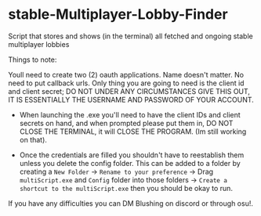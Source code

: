 # stable-Multiplayer-Lobby-Finder
Script that stores and shows (in the terminal) all fetched and ongoing stable multiplayer lobbies


Things to note: 

Youll need to create two (2) oauth applications. Name doesn't matter. No need to put callback urls. Only thing you are going to need is the client id and client secret; DO NOT UNDER ANY CIRCUMSTANCES GIVE THIS OUT, IT IS ESSENTIALLY THE USERNAME AND PASSWORD OF YOUR ACCOUNT. 

- When launching the .exe you'll need to have the client IDs and client secrets on hand, and when prompted please put them in, DO NOT CLOSE THE TERMINAL, it will CLOSE THE PROGRAM. (Im still working on that).

- Once the credentials are filled you shouldn't have to reestablish them unless you delete the config folder. This can be added to a folder by creating a `New Folder` -> `Rename to your preference` -> Drag `multiScript.exe` and `Config` folder into those folders -> `Create a shortcut to the multiScript.exe` then you should be okay to run.

If you have any difficulties you can DM Blushing on discord or through osu!.
